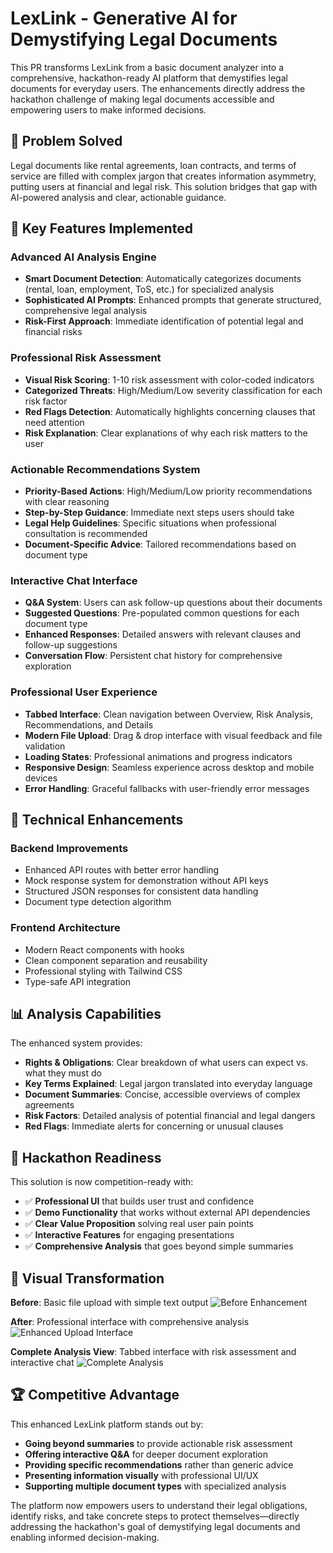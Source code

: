 # LexLink - Generative AI for Demystifying Legal Documents

This PR transforms LexLink from a basic document analyzer into a comprehensive, hackathon-ready AI platform that demystifies legal documents for everyday users. The enhancements directly address the hackathon challenge of making legal documents accessible and empowering users to make informed decisions.

## 🎯 Problem Solved
Legal documents like rental agreements, loan contracts, and terms of service are filled with complex jargon that creates information asymmetry, putting users at financial and legal risk. This solution bridges that gap with AI-powered analysis and clear, actionable guidance.

## 🚀 Key Features Implemented

### Advanced AI Analysis Engine
- **Smart Document Detection**: Automatically categorizes documents (rental, loan, employment, ToS, etc.) for specialized analysis
- **Sophisticated AI Prompts**: Enhanced prompts that generate structured, comprehensive legal analysis
- **Risk-First Approach**: Immediate identification of potential legal and financial risks

### Professional Risk Assessment
- **Visual Risk Scoring**: 1-10 risk assessment with color-coded indicators
- **Categorized Threats**: High/Medium/Low severity classification for each risk factor
- **Red Flags Detection**: Automatically highlights concerning clauses that need attention
- **Risk Explanation**: Clear explanations of why each risk matters to the user

### Actionable Recommendations System
- **Priority-Based Actions**: High/Medium/Low priority recommendations with clear reasoning
- **Step-by-Step Guidance**: Immediate next steps users should take
- **Legal Help Guidelines**: Specific situations when professional consultation is recommended
- **Document-Specific Advice**: Tailored recommendations based on document type

### Interactive Chat Interface
- **Q&A System**: Users can ask follow-up questions about their documents
- **Suggested Questions**: Pre-populated common questions for each document type
- **Enhanced Responses**: Detailed answers with relevant clauses and follow-up suggestions
- **Conversation Flow**: Persistent chat history for comprehensive exploration

### Professional User Experience
- **Tabbed Interface**: Clean navigation between Overview, Risk Analysis, Recommendations, and Details
- **Modern File Upload**: Drag & drop interface with visual feedback and file validation
- **Loading States**: Professional animations and progress indicators
- **Responsive Design**: Seamless experience across desktop and mobile devices
- **Error Handling**: Graceful fallbacks with user-friendly error messages

## 🔧 Technical Enhancements

### Backend Improvements
- Enhanced API routes with better error handling
- Mock response system for demonstration without API keys
- Structured JSON responses for consistent data handling
- Document type detection algorithm

### Frontend Architecture
- Modern React components with hooks
- Clean component separation and reusability
- Professional styling with Tailwind CSS
- Type-safe API integration

## 📊 Analysis Capabilities

The enhanced system provides:
- **Rights & Obligations**: Clear breakdown of what users can expect vs. what they must do
- **Key Terms Explained**: Legal jargon translated into everyday language
- **Document Summaries**: Concise, accessible overviews of complex agreements
- **Risk Factors**: Detailed analysis of potential financial and legal dangers
- **Red Flags**: Immediate alerts for concerning or unusual clauses

## 🎯 Hackathon Readiness

This solution is now competition-ready with:
- ✅ **Professional UI** that builds user trust and confidence
- ✅ **Demo Functionality** that works without external API dependencies
- ✅ **Clear Value Proposition** solving real user pain points
- ✅ **Interactive Features** for engaging presentations
- ✅ **Comprehensive Analysis** that goes beyond simple summaries

## 📸 Visual Transformation

**Before**: Basic file upload with simple text output
![Before Enhancement](https://github.com/user-attachments/assets/b9aed9ce-78b8-459d-97d5-717de046ebec)

**After**: Professional interface with comprehensive analysis
![Enhanced Upload Interface](https://github.com/user-attachments/assets/cd2b4775-87e5-44c1-a95d-71f08c29115c)

**Complete Analysis View**: Tabbed interface with risk assessment and interactive chat
![Complete Analysis](https://github.com/user-attachments/assets/7d1180d0-de2b-461f-92e4-f346d569783e)

## 🏆 Competitive Advantage

This enhanced LexLink platform stands out by:
- **Going beyond summaries** to provide actionable risk assessment
- **Offering interactive Q&A** for deeper document exploration
- **Providing specific recommendations** rather than generic advice
- **Presenting information visually** with professional UI/UX
- **Supporting multiple document types** with specialized analysis

The platform now empowers users to understand their legal obligations, identify risks, and take concrete steps to protect themselves—directly addressing the hackathon's goal of demystifying legal documents and enabling informed decision-making.
